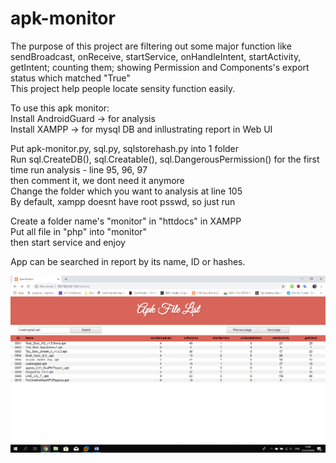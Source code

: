 # apk-monitor

The purpose of this project are filtering out some major function like sendBroadcast, onReceive, startService, onHandleIntent, startActivity, getIntent; counting them; showing Permission and Components's export status which matched "True"  
This project help people locate sensity function easily.

To use this apk monitor:  
Install AndroidGuard -> for analysis  
Install XAMPP -> for mysql DB and inllustrating report in Web UI  

Put apk-monitor.py, sql.py, sqlstorehash.py into 1 folder  
Run sql.CreateDB(), sql.Creatable(), sql.DangerousPermission() for the first time run analysis - line 95, 96, 97  
then comment it, we dont need it anymore  
Change the folder which you want to analysis at line 105  
By default, xampp doesnt have root psswd, so just run  

Create a folder name's "monitor" in "httdocs" in XAMPP  
Put all file in "php" into "monitor"  
then start service and enjoy  

App can be searched in report by its name, ID or hashes.

![Image description](https://github.com/baotang2118/apk-monitor/blob/master/photo%20of%20result/image58.png)
